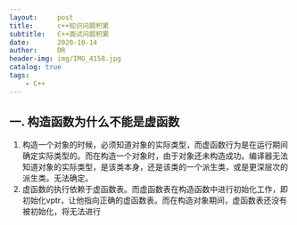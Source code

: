 ```yaml
---
layout:     post
title:      c++知识问题积累
subtitle:   C++面试问题积累
date:       2020-10-14
author:     DR
header-img: img/IMG_4158.jpg
catalog: true
tags:
    - C++
---
```


## 一. 构造函数为什么不能是虚函数
1. 构造一个对象的时候，必须知道对象的实际类型，而虚函数行为是在运行期间确定实际类型的。而在构造一个对象时，由于对象还未构造成功。编译器无法知道对象的实际类型，是该类本身，还是该类的一个派生类，或是更深层次的派生类。无法确定。
2. 虚函数的执行依赖于虚函数表。而虚函数表在构造函数中进行初始化工作，即初始化vptr，让他指向正确的虚函数表。而在构造对象期间，虚函数表还没有被初始化，将无法进行
